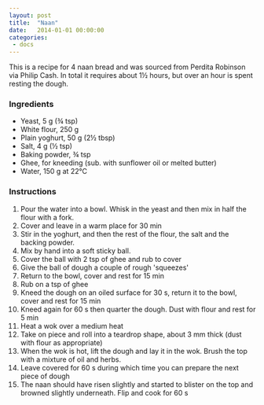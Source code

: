 ```yaml
---
layout: post
title:  "Naan"
date:   2014-01-01 00:00:00
categories:
 - docs
---
```


This is a recipe for 4 naan bread and was sourced from Perdita Robinson via
Philip Cash. In total it requires about 1½ hours, but over an hour is spent
resting the dough.

### Ingredients

* Yeast, 5 g (¾ tsp)
* White flour, 250 g
* Plain yoghurt, 50 g (2½ tbsp)
* Salt, 4 g (½ tsp)
* Baking powder, ¾ tsp
* Ghee, for kneeding (sub. with sunflower oil or melted butter)
* Water, 150 g at 22°C

### Instructions

1. Pour the water into a bowl. Whisk in the yeast and then mix in half the flour with a fork.
2. Cover and leave in a warm place for 30 min
3. Stir in the yoghurt, and then the rest of the flour, the salt and the backing powder.
4. Mix by hand into a soft sticky ball.
5. Cover the ball with 2 tsp of ghee and rub to cover
6. Give the ball of dough a couple of rough 'squeezes'
7. Return to the bowl, cover and rest for 15 min
8. Rub on a tsp of ghee
9. Kneed the dough on an oiled surface for 30 s, return it to the bowl, cover
and rest for 15 min
10. Kneed again for 60 s then quarter the dough. Dust with flour and rest for 5
min
11. Heat a wok over a medium heat
12. Take on piece and roll into a teardrop shape, about 3 mm thick (dust with
flour as appropriate)
13. When the wok is hot, lift the dough and lay it in the wok. Brush the top
with a mixture of oil and herbs.
14. Leave covered for 60 s during which time you can prepare the next piece of
dough
15. The naan should have risen slightly and started to blister on the top and
browned slightly underneath. Flip and cook for 60 s
